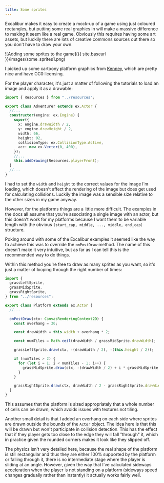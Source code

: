 ```yaml
---
title: Some sprites
---
```


Excalibur makes it easy to create a mock-up of a game using just coloured
rectangles, but putting some real graphics in will make a massive difference
to making it seem like a real game. Obviously this requires having some
art assets, but luckily there are lots of creative commons sources out there
so you don't have to draw your own.

![Adding some sprites to the game]({{ site.baseurl }}/images/some_sprites1.png)

I picked up some cartoony platform graphics from [Kenney](https://kenney.nl/),
which are pretty nice and have CC0 licensing.

For the player character, it's just a matter of following the tutorials to load
an image and apply it as a drawable:

```typescript
import { Resources } from "../resources";

export class Adventurer extends ex.Actor {
  //...
  constructor(engine: ex.Engine) {
    super({
      x: engine.drawWidth / 2,
      y: engine.drawHeight / 2,
      width: 66,
      height: 92,
      collisionType: ex.CollisionType.Active,
      acc: new ex.Vector(0, 400),
    });
    //...
    this.addDrawing(Resources.playerFront);
  }
  //...
}
```

I had to set the `width` and `height` to the correct values for the image I'm
loading, which doesn't affect the rendering of the image but does get used for
calculating collisions. Luckily the image was a sensible size relative to the
other sizes in my game anyway.

However, for the platforms things are a little more difficult. The examples in the
docs all assume that you're associating a single image with an actor, but this
doesn't work for my platforms because I want them to be variable length with
the obvious `(start_cap, middle, ..., middle, end_cap)` structure.

Poking around with some of the Excalibur examples it seemed like the way to achieve
this was to override the `onPostDraw` method. The name of this doesn't make it
very intuitive, but as far as I can tell this is the recommended way to do
things.

Within this method you're free to draw as many sprites as you want, so it's just
a matter of looping through the right number of times:

```typescript
import {
  grassLeftSprite,
  grassMidSprite,
  grassRightSprite,
} from "../resources";

export class Platform extends ex.Actor {
  //...

  onPostDraw(ctx: CanvasRenderingContext2D) {
    const overhang = 30;

    const drawWidth = this.width + overhang * 2;

    const numTiles = Math.ceil(drawWidth / grassMidSprite.drawWidth);

    grassLeftSprite.draw(ctx, -(drawWidth / 2), -(this.height / 2));

    if (numTiles > 2) {
      for (let i = 1; i < numTiles - 1; i++) {
        grassMidSprite.draw(ctx, -(drawWidth / 2) + i * grassMidSprite.drawWidth, -(this.height / 2));
      }
    }

    grassRightSprite.draw(ctx, drawWidth / 2 - grassRightSprite.drawWidth, -(this.height / 2));
  }
}
```

This assumes that the platform is sized appropriately that a whole number of cells
can be drawn, which avoids issues with textures not tiling.

Another small detail is that I added an overhang on each side where sprites
are drawn outside the bounds of the `Actor` object. The idea here is that this
will be drawn but won't participate in collision detection. This has the effect
that if they player gets too close to the edge they will fall "through" it, which
in practice given the rounded corners makes it look like they slipped off.

The physics isn't very detailed here, because the real shape of the platform
is still rectangular and thus they are either 100% supported by the platform or
falling through it, there is no intermediate stage where the player is sliding
at an angle. However, given the way that I've calculated sideways acceleration
when the player is not standing on a platform (sideways speed changes gradually
rather than instantly) it actually works fairly well.
